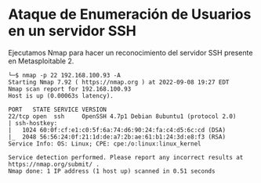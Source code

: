 # Ataque de Enumeración de Usuarios en un servidor SSH

Ejecutamos Nmap para hacer un reconocimiento del servidor SSH presente en Metasploitable 2.  

```
└─$ nmap -p 22 192.168.100.93 -A
Starting Nmap 7.92 ( https://nmap.org ) at 2022-09-08 19:27 EDT
Nmap scan report for 192.168.100.93
Host is up (0.00063s latency).

PORT   STATE SERVICE VERSION
22/tcp open  ssh     OpenSSH 4.7p1 Debian 8ubuntu1 (protocol 2.0)
| ssh-hostkey: 
|   1024 60:0f:cf:e1:c0:5f:6a:74:d6:90:24:fa:c4:d5:6c:cd (DSA)
|_  2048 56:56:24:0f:21:1d:de:a7:2b:ae:61:b1:24:3d:e8:f3 (RSA)
Service Info: OS: Linux; CPE: cpe:/o:linux:linux_kernel

Service detection performed. Please report any incorrect results at https://nmap.org/submit/ .
Nmap done: 1 IP address (1 host up) scanned in 0.51 seconds
```
